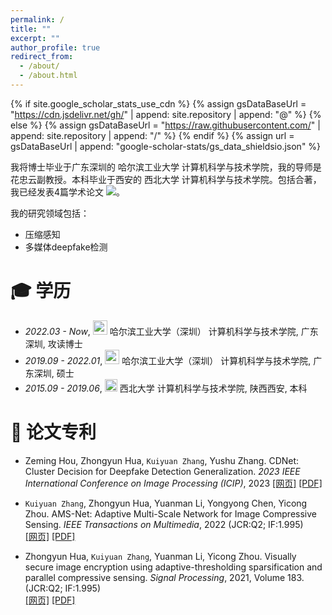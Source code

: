 ```yaml
---
permalink: /
title: ""
excerpt: ""
author_profile: true
redirect_from: 
  - /about/
  - /about.html
---
```


{% if site.google_scholar_stats_use_cdn %}
{% assign gsDataBaseUrl = "https://cdn.jsdelivr.net/gh/" | append: site.repository | append: "@" %}
{% else %}
{% assign gsDataBaseUrl = "https://raw.githubusercontent.com/" | append: site.repository | append: "/" %}
{% endif %}
{% assign url = gsDataBaseUrl | append: "google-scholar-stats/gs_data_shieldsio.json" %}

<span class='anchor' id='about-me'></span>

我将博士毕业于广东深圳的 哈尔滨工业大学 计算机科学与技术学院，我的导师是花忠云副教授。本科毕业于西安的 西北大学 计算机科学与技术学院。包括合著，我已经发表4篇学术论文
 <a href='https://scholar.google.com/citations?user=Cn-lWgIAAAAJ'><img src="https://img.shields.io/endpoint?url={{ url | url_encode }}&logo=Google%20Scholar&labelColor=f6f6f6&color=9cf&style=flat&label=引用"></a>。

我的研究领域包括：
- 压缩感知
- 多媒体deepfake检测
  


<span class='anchor' id='-xl'></span>

# 🎓 学历
- *2022.03 - Now*, <a href="https://www.hitsz.edu.cn/index.html"><img class="svg" src="https://cdn.jsdelivr.net/gh/RedamancyAY/CloudImage@main/img/202310182132949.png" width="23pt"></a> 哈尔滨工业大学（深圳） 计算机科学与技术学院, 广东深圳, 攻读博士 
- *2019.09 - 2022.01*, <a href="https://www.hitsz.edu.cn/index.html"><img class="svg" src="https://cdn.jsdelivr.net/gh/RedamancyAY/CloudImage@main/img/202310182132949.png" width="23pt"></a> 哈尔滨工业大学（深圳） 计算机科学与技术学院, 广东深圳, 硕士 
- *2015.09 - 2019.06*, <a href="https://www.scu.edu.cn/"><img class="svg" src="https://cdn.jsdelivr.net/gh/RedamancyAY/CloudImage@main/img/202310182134883.png" width="20pt"></a> 西北大学 计算机科学与技术学院, 陕西西安, 本科


# 📝 论文专利

- Zeming Hou, Zhongyun Hua, `Kuiyuan Zhang`, Yushu Zhang. CDNet: Cluster Decision for Deepfake Detection Generalization. *2023 IEEE International Conference on Image Processing (ICIP)*, 2023
[[网页]](https://ieeexplore.ieee.org/abstract/document/10223180) [[PDF]](https://ieeexplore.ieee.org/abstract/document/10223180)

-	`Kuiyuan Zhang`, Zhongyun Hua, Yuanman Li, Yongyong Chen, Yicong Zhou. AMS-Net: Adaptive Multi-Scale Network for Image Compressive Sensing. *IEEE Transactions on Multimedia*, 2022 (JCR:Q2; IF:1.995)  
[[网页]](https://ieeexplore.ieee.org/abstract/document/9855869) [[PDF]](https://ieeexplore.ieee.org/abstract/document/9855869)

-	Zhongyun Hua, `Kuiyuan Zhang`, Yuanman Li, Yicong Zhou. Visually secure image encryption using adaptive-thresholding sparsification and parallel compressive sensing. *Signal Processing*, 2021, Volume 183. (JCR:Q2; IF:1.995)  
[[网页]](https://www.sciencedirect.com/science/article/abs/pii/S0165168421000372) [[PDF]](https://www.sciencedirect.com/science/article/abs/pii/S0165168421000372) 


 
<span class='anchor' id='-lwzl'></span>

